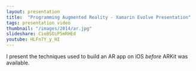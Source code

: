 ```yaml
---
layout: presentation
title:  "Programming Augmented Reality - Xamarin Evolve Presentation"
tags: presentation video
thumbnail: "/images/2014/ar.jpg"
slideshare: CioBSOiP5mRHEd
youtube: HLFn7Y_y_HI
---
```


I present the techniques used to build an AR app on iOS *before* ARKit was available.

